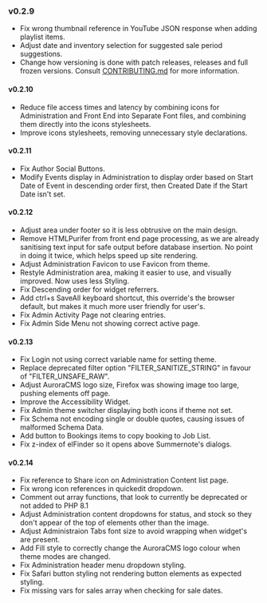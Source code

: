 ### v0.2.9
- Fix wrong thumbnail reference in YouTube JSON response when adding playlist items.
- Adjust date and inventory selection for suggested sale period suggestions.
- Change how versioning is done with patch releases, releases and full frozen versions. Consult [CONTRIBUTING.md](https://github.com/DiemenDesign/AuroraCMS/blob/master/CONTRIBUTING.md) for more information.

#### v0.2.10
- Reduce file access times and latency by combining icons for Administration and Front End into Separate Font files, and combining them directly into the icons stylesheets.
- Improve icons stylesheets, removing unnecessary style declarations.

#### v0.2.11
- Fix Author Social Buttons.
- Modify Events display in Administration to display order based on Start Date of Event in descending order first, then Created Date if the Start Date isn't set.

#### v0.2.12
- Adjust area under footer so it is less obtrusive on the main design.
- Remove HTMLPurifer from front end page processing, as we are already sanitising text input for safe output before database insertion. No point in doing it twice, which helps speed up site rendering.
- Adjust Administration Favicon to use Favicon from theme.
- Restyle Administration area, making it easier to use, and visually improved. Now uses less Styling.
- Fix Descending order for widget referrers.
- Add ctrl+s SaveAll keyboard shortcut, this override's the browser default, but makes it much more user friendly for user's.
- Fix Admin Activity Page not clearing entries.
- Fix Admin Side Menu not showing correct active page.

#### v0.2.13
- Fix Login not using correct variable name for setting theme.
- Replace deprecated filter option "FILTER_SANITIZE_STRING" in favour of "FILTER_UNSAFE_RAW".
- Adjust AuroraCMS logo size, Firefox was showing image too large, pushing elements off page.
- Improve the Accessibility Widget.
- Fix Admin theme switcher displaying both icons if theme not set.
- Fix Schema not encoding single or double quotes, causing issues of malformed Schema Data.
- Add button to Bookings items to copy booking to Job List.
- Fix z-index of elFinder so it opens above Summernote's dialogs.

#### v0.2.14
- Fix reference to Share icon on Administration Content list page.
- Fix wrong icon references in quickedit dropdown.
- Comment out array functions, that look to currently be deprecated or not added to PHP 8.1
- Adjust Administration content dropdowns for status, and stock so they don't appear of the top of elements other than the image.
- Adjust Administraion Tabs font size to avoid wrapping when widget's are present.
- Add Fill style to correctly change the AuroraCMS logo colour when theme modes are changed.
- Fix Administration header menu dropdown styling.
- Fix Safari button styling not rendering button elements as expected styling.
- Fix missing vars for sales array when checking for sale dates.
